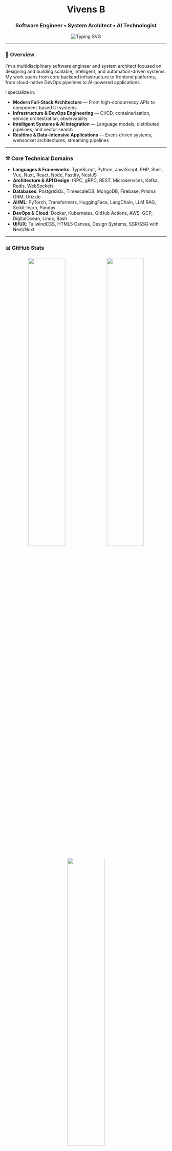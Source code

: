 <!-- README.md for github.com/vivensb -->

<h1 align="center">Vivens B</h1>
<h3 align="center">Software Engineer • System Architect • AI Technologist</h3>

<p align="center">
  <img src="https://readme-typing-svg.demolab.com?font=Fira+Code&pause=800&color=58A6FF&center=true&vCenter=true&width=640&lines=Engineering+Reliable+Systems+%7C+AI-Driven+Architecture;Cloud+Infra+%7C+Full-Stack+Execution+%7C+DevOps+Automation;Python+%7C+TypeScript+%7C+Vue+%7C+Systems+Design+%26+Scaling" alt="Typing SVG" />
</p>

---

### 🧩 Overview

I'm a multidisciplinary software engineer and system architect focused on designing and building scalable, intelligent, and automation-driven systems. My work spans from core backend infrastructure to frontend platforms, from cloud-native DevOps pipelines to AI-powered applications.

I specialize in:
- **Modern Full-Stack Architecture** — From high-concurrency APIs to component-based UI systems  
- **Infrastructure & DevOps Engineering** — CI/CD, containerization, service orchestration, observability  
- **Intelligent Systems & AI Integration** — Language models, distributed pipelines, and vector search  
- **Realtime & Data-Intensive Applications** — Event-driven systems, websocket architectures, streaming pipelines  

---

### ⚒️ Core Technical Domains

- **Languages & Frameworks**: TypeScript, Python, JavaScript, PHP, Shell, Vue, Nuxt, React, Node, Fastify, NestJS  
- **Architecture & API Design**: tRPC, gRPC, REST, Microservices, Kafka, Redis, WebSockets  
- **Databases**: PostgreSQL, TimescaleDB, MongoDB, Firebase, Prisma ORM, Drizzle  
- **AI/ML**: PyTorch, Transformers, HuggingFace, LangChain, LLM RAG, Scikit-learn, Pandas  
- **DevOps & Cloud**: Docker, Kubernetes, GitHub Actions, AWS, GCP, DigitalOcean, Linux, Bash  
- **UI/UX**: TailwindCSS, HTML5 Canvas, Design Systems, SSR/SSG with Next/Nuxt  

---

### 📊 GitHub Stats

<p align="center">
  <img src="https://github-readme-stats.vercel.app/api?username=vivensb&show_icons=true&theme=tokyonight" width="48%" />
  <img src="https://github-readme-streak-stats.herokuapp.com/?user=vivensb&theme=tokyonight" width="48%" />
  <img src="https://github-readme-stats.vercel.app/api/top-langs/?username=vivensb&layout=compact&theme=tokyonight" width="48%" />
</p>

---

> _"Systems become powerful when simplicity meets precision."_ — **Vivens B**

